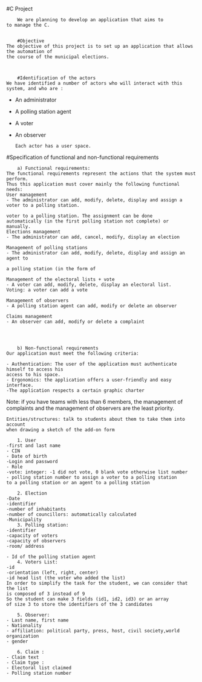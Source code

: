 #C Project

    	We are planning to develop an application that aims to
	to manage the C.
			
						
		#Objective
	The objective of this project is to set up an application that allows the automation of
	the course of the municipal elections.
	


		#Identification of the actors
	We have identified a number of actors who will interact with this system, and who are :
  - An administrator
  - A polling station agent
  - A voter
  - An observer

    	Each actor has a user space.




#Specification of functional and non-functional requirements

		a) Functional requirements:
	The functional requirements represent the actions that the system must perform.
	Thus this application must cover mainly the following functional needs:
	User management
	- The administrator can add, modify, delete, display and assign a voter to a polling station.

	voter to a polling station. The assignment can be done
	automatically (in the first polling station not complete) or
	manually.
	Elections management
	- The administrator can add, cancel, modify, display an election

	Management of polling stations
	- The administrator can add, modify, delete, display and assign an agent to

	a polling station (in the form of

	Management of the electoral lists + vote
	- A voter can add, modify, delete, display an electoral list.
	Voting: a voter can add a vote

	Management of observers
	- A polling station agent can add, modify or delete an observer

	Claims management
	- An observer can add, modify or delete a complaint




		b) Non-functional requirements
	Our application must meet the following criteria:

	- Authentication: The user of the application must authenticate himself to access his
	access to his space.
	- Ergonomics: the application offers a user-friendly and easy interface.
	-The application respects a certain graphic charter
   Note: if you have teams with less than 6 members,
	the management of complaints and the management of observers are the least priority.

	Entities/structures: talk to students about them to take them into account
	when drawing a sketch of the add-on form

		1. User
	-first and last name
	- CIN
	- Date of birth
	-Login and password
	- Role
	-vote: integer: -1 did not vote, 0 blank vote otherwise list number
	- polling station number to assign a voter to a polling station
	to a polling station or an agent to a polling station

		2. Election
	-Date
	-identifier
	-number of inhabitants
	-number of councillors: automatically calculated
	-Municipality
		3. Polling station:
	-identifier
	-capacity of voters
	-capacity of observers
	-room/ address

	- Id of the polling station agent
		4. Voters List:
	-id
	-orientation (left, right, center)
	-id head list (the voter who added the list)
	In order to simplify the task for the student, we can consider that the list
	is composed of 3 instead of 9
	So the student can make 3 fields (id1, id2, id3) or an array
	of size 3 to store the identifiers of the 3 candidates

		5. Observer:
	- Last name, first name
	- Nationality
	- affiliation: political party, press, host, civil society,world organization
	- gender

		6. Claim :
	- Claim text
	- Claim type :
	- Electoral list claimed
	- Polling station number
